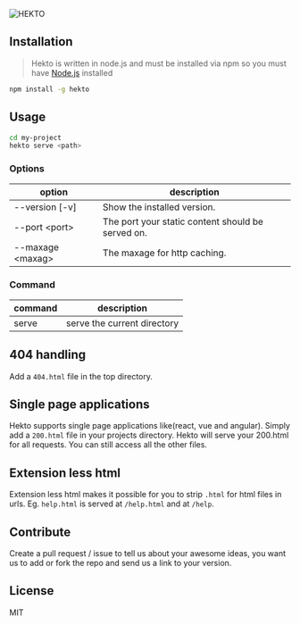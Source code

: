 ![HEKTO](https://cldup.com/RIKwNeeZw4.png)

## Installation
> Hekto is written in node.js and must be installed via npm so you must have [Node.js](http://nodejs.org) installed

```bash
npm install -g hekto
```

## Usage
```bash
cd my-project
hekto serve <path>
```

### Options
| option           | description                                       |
| -----------------| ------------------------------------------------- |
| --version [-v]   | Show the installed version.                       |
| --port \<port>   | The port your static content should be served on. |
| --maxage \<maxag>| The maxage for http caching.                      |

### Command
| command| description                |
| -------| ---------------------------|
| serve  | serve the current directory|

## 404 handling
Add a `404.html` file in the top directory.

## Single page applications
Hekto supports single page applications like(react, vue and angular). Simply add a `200.html` file in your projects directory. Hekto will serve your 200.html for all requests. You can still access all the other files.

## Extension less html
Extension less html makes it possible for you to strip `.html` for html files in urls. Eg. `help.html` is served at `/help.html` and at `/help`.

## Contribute
Create a pull request / issue to tell us about your awesome ideas, you want us to add or fork the repo and send us a link to your version.

## License
MIT
